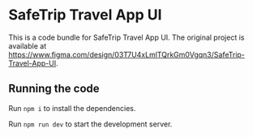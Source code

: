 
  # SafeTrip Travel App UI

  This is a code bundle for SafeTrip Travel App UI. The original project is available at https://www.figma.com/design/03T7U4xLmlTQrkGm0Vgqn3/SafeTrip-Travel-App-UI.

  ## Running the code

  Run `npm i` to install the dependencies.

  Run `npm run dev` to start the development server.
  